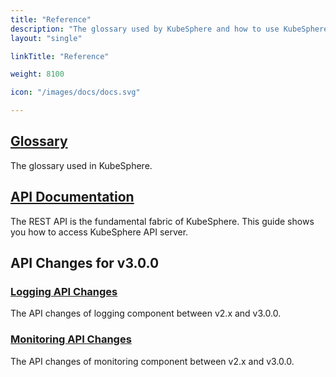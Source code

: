 ```yaml
---
title: "Reference"
description: "The glossary used by KubeSphere and how to use KubeSphere API to build your own application"
layout: "single"

linkTitle: "Reference"

weight: 8100

icon: "/images/docs/docs.svg"

---
```


## [Glossary](../reference/glossary/)

The glossary used in KubeSphere.

## [API Documentation](../reference/api-docs/)

The REST API is the fundamental fabric of KubeSphere. This guide shows you how to access KubeSphere API server.

## API Changes for v3.0.0

### [Logging API Changes](../reference/api-changes/logging/)

The API changes of logging component between v2.x and v3.0.0.

### [Monitoring API Changes](../reference/api-changes/monitoring/)

The API changes of monitoring component between v2.x and v3.0.0.
